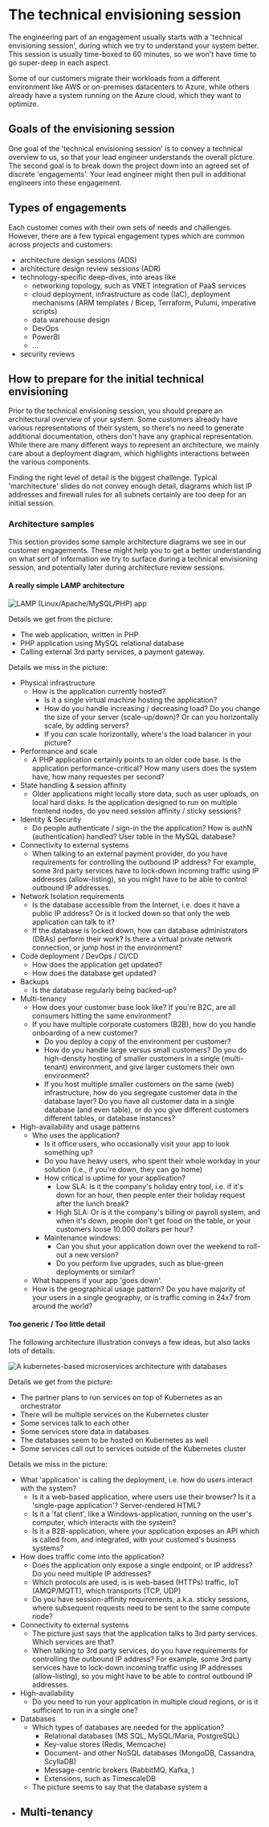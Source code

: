 # The technical envisioning session

The engineering part of an engagement usually starts with a 'technical envisioning session', during which we try to understand your system better. This session is usually time-boxed to 60 minutes, so we won't have time to go super-deep in each aspect. 

Some of our customers migrate their workloads from a different environment like AWS or on-premises datacenters to Azure, while others already have a system running on the Azure cloud, which they want to optimize. 

## Goals of the envisioning session

One goal of the 'technical envisioning session' is to convey a technical overview to us, so that your lead engineer understands the overall picture. The second goal is to break down the project down into an agreed set of discrete 'engagements'. Your lead engineer might then pull in additional engineers into these engagement.  

## Types of engagements

Each customer comes with their own sets of needs and challenges. However, there are a few typical engagement types which are common across projects and customers:

- architecture design sessions (ADS)
- architecture design review sessions (ADR)
- technology-specific deep-dives, into areas like
  - networking topology, such as VNET integration of PaaS services
  - cloud deployment, infrastructure as code (IaC), deployment mechanisms (ARM templates / Bicep, Terraform,  Pulumi, imperative scripts)
  - data warehouse design
  - DevOps
  - PowerBI
  - ...
- security reviews

## How to prepare for the initial technical envisioning

Prior to the technical envisioning session, you should prepare an architectural overview of your system. Some customers already have various representations of their system, so there's no need to generate additional documentation, others don't have any graphical representation. While there are many different ways to represent an architecture, we mainly care about a deployment diagram, which highlights interactions between the various components. 

Finding the right level of detail is the biggest challenge. Typical 'marchitecture' slides do not convey enough detail, diagrams which list IP addresses and firewall rules for all subnets certainly are too deep for an initial session.

### Architecture samples

This section provides some sample architecture diagrams we see in our customer engagements. These might help you to get a better understanding on what sort of information we try to surface during a technical envisioning session, and potentially later during architecture review sessions.

#### A really simple LAMP architecture

![LAMP (Linux/Apache/MySQL/PHP) app](img/architecture_php_mysql.svg)

Details we get from the picture: 

- The web application, written in PHP
- PHP application using MySQL relational database
- Calling external 3rd party services, a payment gateway. 

Details we miss in the picture:

- Physical infrastructure
  - How is the application currently hosted? 
    - Is it a single virtual machine hosting the application? 
    - How do you handle increasing / decreasing load? Do you change the size of your server (scale-up/down)? Or can you horizontally scale, by adding servers? 
    - If you *can* scale horizontally, where's the load balancer in your picture?
- Performance and scale
  - A PHP application certainly points to an older code base. Is the application performance-critical? How many users does the system have, how many requestes per second?
- State handling & session affinity
  - Older applications might locally store data, such as user uploads, on local hard disks. Is the application designed to run on multiple frontend nodes, do you need session affinity / sticky sessions?
- Identity & Security
  - Do people authenticate / sign-in the the application? How is authN (authentication) handled? User table in the MySQL database?
- Connectivity to external systems
  - When talking to an external payment provider, do you have requirements for controlling the outbound IP address? For example, some 3rd party services have to lock-down incoming traffic using IP addresses (allow-listing), so you might have to be able to control outbound IP addresses.
- Network Isolation requirements
  - Is the database accessible from the Internet, i.e. does it have a public IP address? Or is it locked down so that only the web application can talk to it?
  - If the database is locked down, how can database administrators (DBAs) perform their work? Is there a virtual private network connection, or jump host in the environment?
- Code deployment / DevOps / CI/CD
  - How does the application get updated?
  - How does the database get updated?
- Backups
  - Is the database regularly being backed-up?
- Multi-tenancy
  - How does your customer base look like? If you're B2C, are all consumers hitting the same environment?
  - If you have multiple corporate customers (B2B), how do you handle onboarding of a new customer? 
    - Do you deploy a copy of the environment per customer? 
    - How do you handle large versus small customers? Do you do high-density hosting of smaller customers in a single (multi-tenant) environment, and give larger customers their own environment?
    - If you host multiple smaller customers on the same (web) infrastructure, how do you segregate customer data in the database layer? Do you have all customer data in a single database (and even table), or do you give different customers different tables, or database instances?
- High-availability and usage patterns
  - Who uses the application? 
    - Is it office users, who occasionally visit your app to look something up?
    - Do you have heavy users, who spent their whole workday in your solution (i.e., if you're down, they can go home)
    - How critical is uptime for your application? 
      - Low SLA: Is it the company's holiday entry tool, i.e. if it's down for an hour, then people enter their holiday request after the lunch break?
      - High SLA: Or is it the company's billing or payroll system, and when it's down, people don't get food on the table, or your customers loose 10.000 dollars per hour?
    - Maintenance windows: 
      - Can you shut your application down over the weekend to roll-out a new version? 
      - Do you perform live upgrades, such as blue-green deployments or similar?
  - What happens if your app 'goes down'. 
  - How is the geographical usage pattern? Do you have majority of your users in a single geography, or is traffic coming in 24x7 from around the world?

#### Too generic / Too little detail

The following architecture illustration conveys a few ideas, but also lacks lots of details:

![A kubernetes-based microservices architecture with databases](img/architecture_generic_k8s.svg)

Details we get from the picture: 

- The partner plans to run services on top of Kubernetes as an orchestrator
- There will be multiple services on the Kubernetes cluster
- Some services talk to each other
- Some services store data in databases
- The databases seem to be hosted on Kubernetes as well
- Some services call out to services outside of the Kubernetes cluster

Details we miss in the picture:

- What 'application' is calling the deployment, i.e. how do users interact with the system? 
  - Is it a web-based application, where users use their browser? Is it a 'single-page application'? Server-rendered HTML?
  - Is it a 'fat client', like a Windows-application, running on the user's computer, which interacts with the system?
  - Is it a B2B-application, where your application exposes an API which is called from, and integrated, with your customed's business systems?
- How does traffic come into the application? 
  - Does the application only expose a single endpoint, or IP address? Do you need multiple IP addresses?
  - Which protocols are used, is is web-based (HTTPs) traffic, IoT (AMQP/MQTT), which transports (TCP, UDP)
  - Do you have session-affinity requirements, a.k.a. sticky sessions, where subsequent requests need to be sent to the same compute node?
- Connectivity to external systems
  - The picture just says that the application talks to 3rd party services. Which services are that?
  - When talking to 3rd party services, do you have requirements for controlling the outbound IP address? For example, some 3rd party services have to lock-down incoming traffic using IP addresses (allow-listing), so you might have to be able to control outbound IP addresses.
- High-availability
  - Do you need to run your application in multiple cloud regions, or is it sufficient to run in a single one? 
- Databases
  - Which types of databases are needed for the application? 
    - Relational databases (MS SQL, MySQL/Maria, PostgreSQL)
    - Key-value stores (Redis, Memcache)
    - Document- and other NoSQL databases (MongoDB, Cassandra, ScyllaDB)
    - Message-centric brokers (RabbitMQ, Kafka, )
    - Extensions, such as TimescaleDB
  - The picture seems to say that the database system a
- Multi-tenancy
  - 